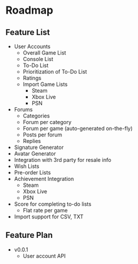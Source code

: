 Roadmap
=======

Feature List
------------

- User Accounts
    - Overall Game List
    - Console List
    - To-Do List
    - Prioritization of To-Do List
    - Ratings
    - Import Game Lists
        - Steam
        - Xbox Live
        - PSN
- Forums
     - Categories
     - Forum per category
     - Forum per game (auto-generated on-the-fly)
     - Posts per forum
     - Replies
- Signature Generator
- Avatar Generator
- Integration with 3rd party for resale info
- Wish Lists
- Pre-order Lists
- Achievement Integration
    - Steam
    - Xbox Live
    - PSN
- Score for completing to-do lists
    - Flat rate per game
- Import support for CSV, TXT

Feature Plan
------------

- v0.0.1
  - User account API
